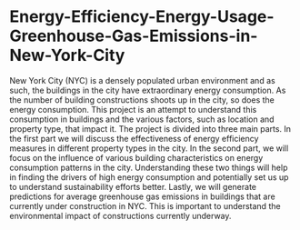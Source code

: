 # Energy-Efficiency-Energy-Usage-Greenhouse-Gas-Emissions-in-New-York-City
New York City (NYC) is a densely populated urban environment and as such, the buildings in the city have extraordinary energy consumption. As the number of building constructions shoots up in the city, so does the energy consumption. This project is an attempt to understand this consumption in buildings and the various factors, such as location and property type, that impact it. The project is divided into three main parts. In the first part we will discuss the effectiveness of energy efficiency measures in different property types in the city. In the second part, we will focus on the influence of various building characteristics on energy consumption patterns in the city. Understanding these two things will help in finding the drivers of high energy consumption and potentially set us up to understand sustainability efforts better. Lastly, we will generate predictions for average greenhouse gas emissions in buildings that are currently under construction in NYC. This is important to understand the environmental impact of constructions currently underway.
